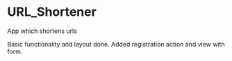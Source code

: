 # URL_Shortener
App which shortens urls

Basic functionality and layout done.
Added registration action and view with form. 
